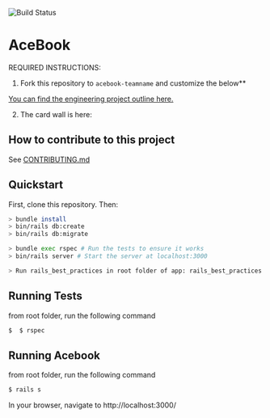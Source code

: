 ![Build Status](https://api.travis-ci.com/samcolson4/acebook-team-rex.svg?branch=master) 
# AceBook

REQUIRED INSTRUCTIONS:

1. Fork this repository to `acebook-teamname` and customize
the below**

[You can find the engineering project outline here.](https://github.com/makersacademy/course/tree/master/engineering_projects/rails)

2. The card wall is here: <please update>

## How to contribute to this project
See [CONTRIBUTING.md](CONTRIBUTING.md)

## Quickstart

First, clone this repository. Then:

```bash
> bundle install
> bin/rails db:create
> bin/rails db:migrate

> bundle exec rspec # Run the tests to ensure it works
> bin/rails server # Start the server at localhost:3000

> Run rails_best_practices in root folder of app: rails_best_practices . -c config/rails_best_practices.yml  
```



## Running Tests
from root folder, run the following command
```bash
$  $ rspec 
```
## Running Acebook
from root folder, run the following command
```bash
$ rails s
```
In your browser, navigate to http://localhost:3000/ 